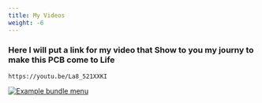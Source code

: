 ```yaml
---
title: My Videos
weight: -6
---
```

### Here I will put a link for my video that Show to you my journy to make this PCB come to Life 

```https://youtu.be/La8_521XXKI```

[![Example bundle menu](/media/PCB1.jpeg)](/media/PCB1.jpeg)
